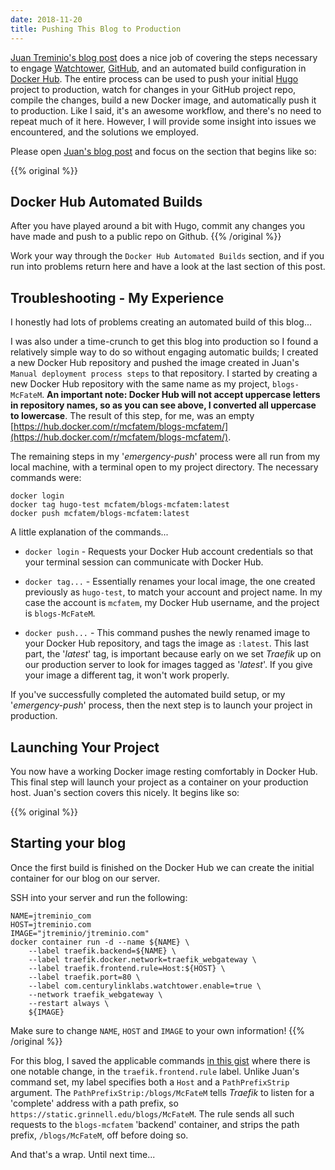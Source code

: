 ```yaml
---
date: 2018-11-20
title: Pushing This Blog to Production
---
```


[Juan Treminio's blog post](https://jtreminio.com/blog/setting-up-a-static-site-with-hugo-and-push-to-deploy/) does a nice job of covering the steps necessary to engage [Watchtower](https://github.com/v2tec/watchtower), [GitHub](https://github.com/), and an automated build configuration in [Docker Hub](https://hub.docker.com/).  The entire process can be used to push your initial [Hugo](https://gohugo.io/) project to production, watch for changes in your GitHub project repo, compile the changes, build a new Docker image, and automatically push it to production.  Like I said, it's an awesome workflow, and there's no need to repeat much of it here.  However, I will provide some insight into issues we encountered, and the solutions we employed.

Please open [Juan's blog post](https://jtreminio.com/blog/setting-up-a-static-site-with-hugo-and-push-to-deploy/) and focus on the section that begins like so:

{{% original %}}

## Docker Hub Automated Builds

After you have played around a bit with Hugo, commit any changes you have made
and push to a public repo on Github.
{{% /original %}}

Work your way through the `Docker Hub Automated Builds` section, and if you run into problems return here and have a look at the last section of this post.

## Troubleshooting - My Experience

I honestly had lots of problems creating an automated build of this blog...

I was also under a time-crunch to get this blog into production so I found a relatively simple way to do so without engaging automatic builds; I created a new Docker Hub repository and pushed the image created in Juan's `Manual deployment process steps` to that repository. I started by creating a new Docker Hub repository with the same name as my project, `blogs-McFateM`.  **An important note: Docker Hub will not accept uppercase letters in repository names, so as you can see above, I converted all uppercase to lowercase**. The result of this step, for me, was an empty [https://hub.docker.com/r/mcfatem/blogs-mcfatem/](https://hub.docker.com/r/mcfatem/blogs-mcfatem/).

The remaining steps in my '*emergency-push*' process were all run from my local machine, with a terminal open to my project directory.  The necessary commands were:

```
docker login
docker tag hugo-test mcfatem/blogs-mcfatem:latest
docker push mcfatem/blogs-mcfatem:latest
```
A little explanation of the commands...

- `docker login` - Requests your Docker Hub account credentials so that your terminal session can communicate with Docker Hub.

- `docker tag...` - Essentially renames your local image, the one created previously as `hugo-test`, to match your account and project name.  In my case the account is `mcfatem`, my Docker Hub username, and the project is `blogs-McFateM`.  

- `docker push...` - This command pushes the newly renamed image to your Docker Hub repository, and tags the image as `:latest`.  This last part, the '*latest*' tag, is important because early on we set *Traefik* up on our production server to look for images tagged as '*latest*'.  If you give your image a different tag, it won't work properly.

If you've successfully completed the automated build setup, or my '*emergency-push*' process, then the next step is to launch your project in production.

## Launching Your Project

You now have a working Docker image resting comfortably in Docker Hub.  This final step will launch your project as a container on your production host. Juan's section covers this nicely.  It begins like so:

{{% original %}}
## Starting your blog

Once the first build is finished on the Docker Hub we can create the initial
container for our blog on our server.

SSH into your server and run the following:

```
NAME=jtreminio_com
HOST=jtreminio.com
IMAGE="jtreminio/jtreminio.com"
docker container run -d --name ${NAME} \
    --label traefik.backend=${NAME} \
    --label traefik.docker.network=traefik_webgateway \
    --label traefik.frontend.rule=Host:${HOST} \
    --label traefik.port=80 \
    --label com.centurylinklabs.watchtower.enable=true \
    --network traefik_webgateway \
    --restart always \
    ${IMAGE}
```

Make sure to change `NAME`, `HOST` and `IMAGE` to your own information!
{{% /original %}}

For this blog, I saved the applicable commands [in this gist](https://gist.github.com/McFateM/b40b3d03e25a552d95b17f175ce82a59) where there is one notable change, in the `traefik.frontend.rule` label.  Unlike Juan's command set, my label specifies both a `Host` and a `PathPrefixStrip` argument. The `PathPrefixStrip:/blogs/McFateM` tells *Traefik* to listen for a 'complete' address with a path prefix, so `https://static.grinnell.edu/blogs/McFateM`.  The rule sends all such requests to the `blogs-mcfatem` 'backend' container, and strips the path prefix, `/blogs/McFateM`, off before doing so.  

And that's a wrap.  Until next time...
